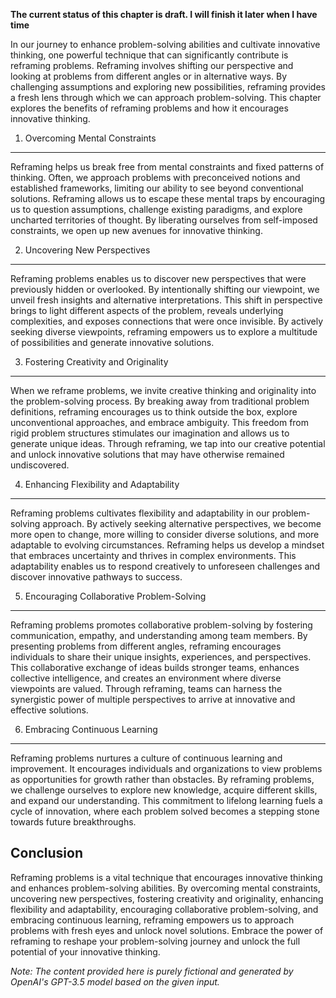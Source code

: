 **The current status of this chapter is draft. I will finish it later when I have time**

In our journey to enhance problem-solving abilities and cultivate innovative thinking, one powerful technique that can significantly contribute is reframing problems. Reframing involves shifting our perspective and looking at problems from different angles or in alternative ways. By challenging assumptions and exploring new possibilities, reframing provides a fresh lens through which we can approach problem-solving. This chapter explores the benefits of reframing problems and how it encourages innovative thinking.

1. Overcoming Mental Constraints
--------------------------------

Reframing helps us break free from mental constraints and fixed patterns of thinking. Often, we approach problems with preconceived notions and established frameworks, limiting our ability to see beyond conventional solutions. Reframing allows us to escape these mental traps by encouraging us to question assumptions, challenge existing paradigms, and explore uncharted territories of thought. By liberating ourselves from self-imposed constraints, we open up new avenues for innovative thinking.

2. Uncovering New Perspectives
------------------------------

Reframing problems enables us to discover new perspectives that were previously hidden or overlooked. By intentionally shifting our viewpoint, we unveil fresh insights and alternative interpretations. This shift in perspective brings to light different aspects of the problem, reveals underlying complexities, and exposes connections that were once invisible. By actively seeking diverse viewpoints, reframing empowers us to explore a multitude of possibilities and generate innovative solutions.

3. Fostering Creativity and Originality
---------------------------------------

When we reframe problems, we invite creative thinking and originality into the problem-solving process. By breaking away from traditional problem definitions, reframing encourages us to think outside the box, explore unconventional approaches, and embrace ambiguity. This freedom from rigid problem structures stimulates our imagination and allows us to generate unique ideas. Through reframing, we tap into our creative potential and unlock innovative solutions that may have otherwise remained undiscovered.

4. Enhancing Flexibility and Adaptability
-----------------------------------------

Reframing problems cultivates flexibility and adaptability in our problem-solving approach. By actively seeking alternative perspectives, we become more open to change, more willing to consider diverse solutions, and more adaptable to evolving circumstances. Reframing helps us develop a mindset that embraces uncertainty and thrives in complex environments. This adaptability enables us to respond creatively to unforeseen challenges and discover innovative pathways to success.

5. Encouraging Collaborative Problem-Solving
--------------------------------------------

Reframing problems promotes collaborative problem-solving by fostering communication, empathy, and understanding among team members. By presenting problems from different angles, reframing encourages individuals to share their unique insights, experiences, and perspectives. This collaborative exchange of ideas builds stronger teams, enhances collective intelligence, and creates an environment where diverse viewpoints are valued. Through reframing, teams can harness the synergistic power of multiple perspectives to arrive at innovative and effective solutions.

6. Embracing Continuous Learning
--------------------------------

Reframing problems nurtures a culture of continuous learning and improvement. It encourages individuals and organizations to view problems as opportunities for growth rather than obstacles. By reframing problems, we challenge ourselves to explore new knowledge, acquire different skills, and expand our understanding. This commitment to lifelong learning fuels a cycle of innovation, where each problem solved becomes a stepping stone towards future breakthroughs.

Conclusion
----------

Reframing problems is a vital technique that encourages innovative thinking and enhances problem-solving abilities. By overcoming mental constraints, uncovering new perspectives, fostering creativity and originality, enhancing flexibility and adaptability, encouraging collaborative problem-solving, and embracing continuous learning, reframing empowers us to approach problems with fresh eyes and unlock novel solutions. Embrace the power of reframing to reshape your problem-solving journey and unlock the full potential of your innovative thinking.

*Note: The content provided here is purely fictional and generated by OpenAI's GPT-3.5 model based on the given input.*
